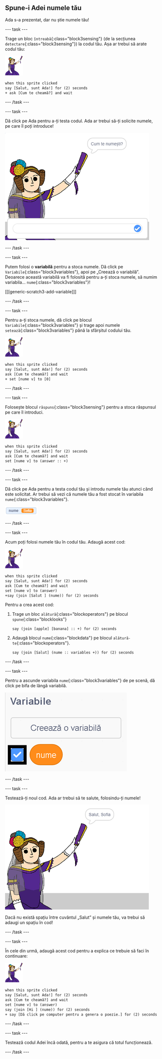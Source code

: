 ## Spune-i Adei numele tău

Ada s-a prezentat, dar nu știe numele tău!

--- task ---

Trage un bloc `întreabă`{:class="block3sensing"} (de la secțiunea `detectare`{:class="block3sensing"}) la codul tău. Așa ar trebui să arate codul tău:

![personajul Ada](images/ada-sprite.png)

```blocks3
when this sprite clicked
say [Salut, sunt Ada!] for (2) seconds
+ ask [Cum te cheamă?] and wait
```

--- /task ---

--- task ---

Dă click pe Ada pentru a-ți testa codul. Ada ar trebui să-ți solicite numele, pe care îl poți introduce!

![personajul Ada care întreabă numele tău](images/poetry-input.png)

--- /task ---

--- task ---

Putem folosi o **variabilă** pentru a stoca numele. Dă click pe `Variabile`{:class="block3variables"}, apoi pe „Creează o variabilă”. Deoarece această variabilă va fi folosită pentru a-ți stoca numele, să numim variabila... `nume`{:class="block3variables"}!

[[[generic-scratch3-add-variable]]]

--- /task ---

--- task ---

Pentru a-ți stoca numele, dă click pe blocul `Variabile`{:class="block3variables"} și trage apoi numele `setează`{:class="block3variables"} până la sfârșitul codului tău.

![personajul Ada](images/ada-sprite.png)

```blocks3
when this sprite clicked
say [Salut, sunt Ada!] for (2) seconds
ask [Cum te cheamă?] and wait
+ set [nume v] to [0]
```

--- /task ---

--- task ---

Folosește blocul `răspuns`{:class="block3sensing"} pentru a stoca răspunsul pe care îl introduci.

![personajul Ada](images/ada-sprite.png)

```blocks3
when this sprite clicked
say [Salut, sunt Ada!] for (2) seconds
ask [Cum te cheamă?] and wait
set [nume v] to (answer :: +)
```

--- /task ---

--- task ---

Dă click pe Ada pentru a testa codul tău și introdu numele tău atunci când este solicitat. Ar trebui să vezi că numele tău a fost stocat în variabila `nume`{:class="block3variables"}.

![captură de ecran](images/poetry-name-test.png)

--- /task ---

--- task ---

Acum poți folosi numele tău în codul tău. Adaugă acest cod:

![personajul Ada](images/ada-sprite.png)

```blocks3
when this sprite clicked
say [Salut, sunt Ada!] for (2) seconds
ask [Cum te cheamă?] and wait
set [nume v] to (answer)
+say (join [Salut ] (nume)) for (2) seconds 
```

Pentru a crea acest cod:

1. Trage un bloc `alătură`{:class="blockoperators"} pe blocul `spune`{:class="blocklooks"}
    
    ```blocks3
    say (join [apple] [banana] :: +) for (2) seconds
    ```

2. Adaugă blocul `nume`{:class="blockdata"} pe blocul `alătură-te`{:class="blockoperators"}.
    
    ```blocks3
    say (join [Salut] (nume :: variables +)) for (2) seconds
    ```

--- /task ---

--- task ---

Pentru a ascunde variabila `nume`{:class="block3variables"} de pe scenă, dă click pe bifa de lângă variabilă.

![bifa de lângă numele variabilei](images/poetry-tick-annotated.png)

--- /task ---

--- task ---

Testează-ți noul cod. Ada ar trebui să te salute, folosindu-ți numele!

![captură de ecran](images/poetry-name-test2.png)

Dacă nu există spațiu între cuvântul „Salut” și numele tău, va trebui să adaugi un spațiu în cod!

--- /task ---

--- task ---

În cele din urmă, adaugă acest cod pentru a explica ce trebuie să faci în continuare:

![personajul Ada](images/ada-sprite.png)

```blocks3
when this sprite clicked
say [Salut, sunt Ada!] for (2) seconds
ask [Cum te cheamă?] and wait
set [nume v] to (answer)
say (join [Hi ] (nume)) for (2) seconds 
+ say [Dă click pe computer pentru a genera o poezie.] for (2) seconds 
```

--- /task ---

--- task ---

Testează codul Adei încă odată, pentru a te asigura că totul funcționează.

--- /task ---